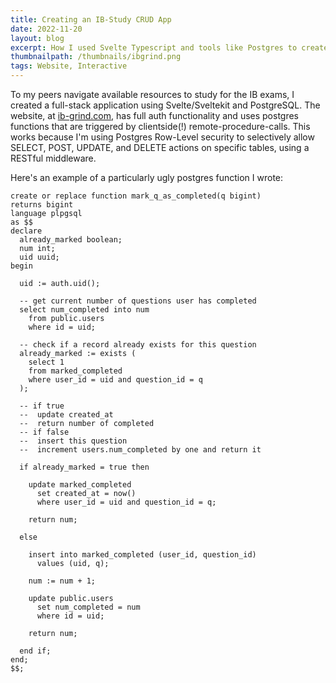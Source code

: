 ```yaml
---
title: Creating an IB-Study CRUD App
date: 2022-11-20
layout: blog
excerpt: How I used Svelte Typescript and tools like Postgres to create an application for IB students to track their progress on IB Questions.
thumbnailpath: /thumbnails/ibgrind.png
tags: Website, Interactive
---
```


To my peers navigate available resources to study for the IB exams, I created a full-stack application using Svelte/Sveltekit and PostgreSQL. The website, at <a href="www.ib-grind.com/about">ib-grind.com</a>, has full auth functionality and uses postgres functions that are triggered by clientside(!) remote-procedure-calls. This works because I'm using Postgres Row-Level security to selectively allow SELECT, POST, UPDATE, and DELETE actions on specific tables, using a RESTful middleware.

Here's an example of a particularly ugly postgres function I wrote:
```plsql
create or replace function mark_q_as_completed(q bigint)
returns bigint
language plpgsql
as $$
declare
  already_marked boolean;
  num int;
  uid uuid;
begin

  uid := auth.uid();

  -- get current number of questions user has completed
  select num_completed into num
    from public.users
    where id = uid;

  -- check if a record already exists for this question
  already_marked := exists (
    select 1 
    from marked_completed 
    where user_id = uid and question_id = q
  );

  -- if true
  --  update created_at
  --  return number of completed
  -- if false
  --  insert this question
  --  increment users.num_completed by one and return it

  if already_marked = true then

    update marked_completed
      set created_at = now()
      where user_id = uid and question_id = q;

    return num;

  else

    insert into marked_completed (user_id, question_id)
      values (uid, q);

    num := num + 1;

    update public.users
      set num_completed = num
      where id = uid;
    
    return num;

  end if;
end;
$$;

```